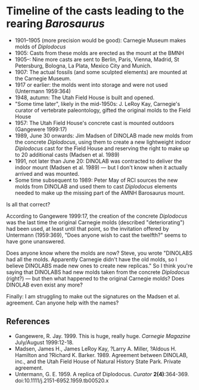 # Timeline of the casts leading to the rearing _Barosaurus_

* 1901–1905 (more precision would be good): Carnegie Museum makes molds of _Diplodocus_
* 1905: Casts from these molds are erected as the mount at the BMNH
* 1905–: Nine more casts are sent to  Berlin, Paris, Vienna, Madrid, St Petersburg, Bologna, La Plata, Mexico City and Munich.
* 1907: The actual fossils (and some sculpted elements) are mounted at the Carnegie Museum.
* 1917 or earlier: the molds went into storage and were not used (Untermann 1959:364)
* 1948, autumn: The Utah Field House is built and opened.
* "Some time later", likely in the mid-1950s: J. LeRoy Kay, Carnegie's curator of vertebrate paleontology, gifted the original molds to the Field House
* 1957: The Utah Field House's concrete cast is mounted outdoors (Gangewere 1999:17)
* 1989, June 30 onwards: Jim Madsen of DINOLAB made new molds from the concrete _Diplodocus_, using them to create a new lightweight indoor _Diplodocus_ cast for the Field House and reserving the right to make up to 20 additional casts (Madsen et al. 1989)
* 1991, not later than June 20: DINOLAB was contracted to deliver the indoor mount (Madsen et al. 1989) — but I don't know when it actually arrived and was mounted.
* Some time subsequent to 1989: Peter May of RCI sources the new molds from DINOLAB and used them to cast _Diplodocus_ elements needed to make up the missing part of the AMNH Barosaurus mount.

Is all that correct?

According to Gangewere 1999:17, the creation of the concrete _Diplodocus_ was the last time the original Carnegie molds (described  "deteriorating") had been used, at least until that point, so the invitation offered by Untermann (1959:369), "Does anyone wish to cast the twelfth?" seems to have gone unanswered.

Does anyone know where the molds are now? Steve, you wrote "DINOLABS had all the molds. Apparently Carnegie didn't have the old molds, so I believe DINOLABS made new ones to create new replicas." So I think you're saying that DINOLABS had new molds taken from the concrete _Diplodocus_ (right?) — but then what happened to the original Carnegie molds? Does DINOLAB even exist any more?

Finally: I am struggling to make out the signatures on the Madsen et al. agreement. Can anyone help with the names?


## References

* Gangewere, R. Jay. 1999. This is huge, really huge. _Carnegie Magazine_ July/August 1999:12-18.
* Madsen, James H., James LeRoy Kay, ?Larry A. Miller, ?Aldous H. Hamilton and ?Richard K. Barker. 1989. Agreement between DINOLAB, inc., and the Utah Field House of Natural History State Park. Private agreement.
* Untermann, G. E. 1959. A replica of Diplodocus. _Curator_ **2(4)**:364-369. doi:10.1111/j.2151-6952.1959.tb00520.x

